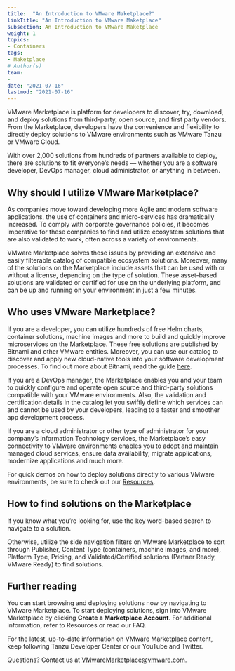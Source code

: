 ```yaml
---
title:  "An Introduction to VMware Maketplace?"
linkTitle: "An Introduction to VMware Maketplace"
subsection: An Introduction to VMware Maketplace
weight: 1
topics:
- Containers
tags:
- Maketplace
# Author(s)
team:
-
date: "2021-07-16"
lastmod: "2021-07-16"
---
```


VMware Marketplace is platform for developers to discover, try, download, and deploy solutions from third-party, open source, and first party vendors. From the Marketplace, developers have the convenience and flexibility to directly deploy solutions to VMware environments such as VMware Tanzu or VMware Cloud.  

With over 2,000 solutions from hundreds of partners available to deploy, there are solutions to fit everyone’s needs — whether you are a software developer, DevOps manager, cloud administrator, or anything in between.   


## Why should I utilize VMware Marketplace? 

As companies move toward developing more Agile and modern software applications, the use of containers and micro-services has dramatically increased. To comply with corporate governance policies, it becomes imperative for these companies to find and utilize ecosystem solutions that are also validated to work, often across a variety of environments.  

VMware Marketplace solves these issues by providing an extensive and easily filterable catalog of compatible ecosystem solutions. Moreover, many of the solutions on the Marketplace include assets that can be used with or without a license, depending on the type of solution. These asset-based solutions are validated or certified for use on the underlying platform, and can be up and running on your environment in just a few minutes.  


## Who uses VMware Marketplace? 

If you are a developer, you can utilize hundreds of free Helm charts, container solutions, machine images and more  to build and quickly improve microservices on the Marketplace. These free solutions are published by Bitnami and other VMware entities. Moreover, you can use our catalog to discover and apply new cloud-native tools into your software development processes. To find out more about Bitnami, read the guide [here](https://tanzu.vmware.com/developer/guides/containers/what-is-bitnami/).  

If you are a DevOps manager, the Marketplace enables you and your team to quickly configure and operate open source and third-party solutions compatible with your VMware environments. Also, the validation and certification details in the catalog let you swiftly define which services can and cannot be used by your developers, leading to a faster and smoother app development process. 

If you are a cloud administrator or other type of administrator for your company’s Information Technology services, the Marketplace’s easy connectivity to VMware environments enables you to adopt and maintain managed cloud services, ensure data availability, migrate applications, modernize applications and much more. 

For quick demos on how to deploy solutions directly to various VMware environments, be sure to check out our [Resources](https://www.vmware.com/products/vmware-marketplace.html#resources).  


## How to find solutions on the Marketplace 

If you know what you’re looking for, use the key word-based search to navigate to a solution.  

Otherwise, utilize the side navigation filters on VMware Marketplace to sort through Publisher, Content Type (containers, machine images, and more), Platform Type, Pricing, and Validated/Certified solutions (Partner Ready, VMware Ready) to find solutions.  


## Further reading 

You can start browsing and deploying solutions now by navigating to VMware Marketplace. To start deploying solutions, sign into VMware Marketplace by clicking **Create a Marketplace Account**. For additional information, refer to Resources or read our FAQ.  

For the latest, up-to-date information on VMware Marketplace content, keep following Tanzu Developer Center or our YouTube and Twitter.  

Questions? Contact us at [VMwareMarketplace@vmware.com](mailto:VMwareMarketplace@vmware.com). 